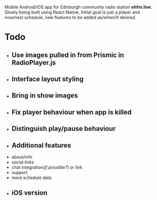 Mobile Android/iOS app for Edinburgh community radio station **ehfm.live**. Slowly being built using React Native. Initial goal is just a player and now/next schedule, new features to be added as/when/if desired.

# Todo
- ## Use images pulled in from Prismic in RadioPlayer.js
- ## Interface layout styling
- ## Bring in show images
- ## Fix player behaviour when app is killed
- ## Distinguish play/pause behaviour
- ## Additional features
- about/info
- social links
- chat integration(_if possible?_) or link
- support
- more schedule data
- ## iOS version

